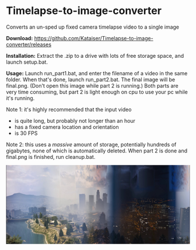 # Timelapse-to-image-converter
Converts an un-sped up fixed camera timelapse video to a single image

**Download:**
https://github.com/Kataiser/Timelapse-to-image-converter/releases

**Installation:**
Extract the .zip to a drive with lots of free storage space, and launch setup.bat.

**Usage:**
Launch run_part1.bat, and enter the filename of a video in the same folder. When that's done, launch run_part2.bat. The final image will be final.png. (Don't open this image while part 2 is running.) Both parts are very time consuming, but part 2 is light enough on cpu to use your pc while it's running.

Note 1: it's highly recommended that the input video
- is quite long, but probably not longer than an hour
- has a fixed camera location and orientation
- is 30 FPS

Note 2: this uses a *massive* amount of storage, potentially hundreds of gigabytes, none of which is automatically deleted. When part 2 is done and final.png is finished, run cleanup.bat.

![Example](example.jpg)
